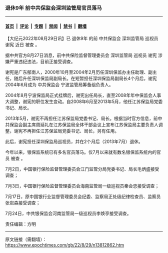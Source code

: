 ### 退休9年 前中共保监会深圳监管局官员落马

---

#### [首页](../../../..?n13812862) &nbsp;|&nbsp; [评论](../../../../../epoch-comment?n13812862) &nbsp;|&nbsp; [专题](../../../../../epoch-special?n13812862) &nbsp;|&nbsp; [禁闻](../../../../../epoch-news?n13812862) &nbsp;|&nbsp; [禁书](../../../../../books?n13812862) &nbsp;|&nbsp; [翻墙](https://github.com/gfw-breaker/nogfw/blob/master/README.md?n13812862)


<div class="post_content" id="artbody" itemprop="articleBody">
 <!-- article content begin -->
 <p>
  【大纪元2022年08月29日讯】已
  <ok href="https://www.epochtimes.com/gb/tag/%E9%80%80%E4%BC%919%E5%B9%B4.html">
   退休9年
  </ok>
  的前
  <ok href="https://www.epochtimes.com/gb/tag/%E4%B8%AD%E5%85%B1%E4%BF%9D%E7%9B%91%E4%BC%9A.html">
   中共保监会
  </ok>
  <ok href="https://www.epochtimes.com/gb/tag/%E6%B7%B1%E5%9C%B3%E7%9B%91%E7%AE%A1%E5%B1%80.html">
   深圳监管局
  </ok>
  巡视员
  <ok href="https://www.epochtimes.com/gb/tag/%E8%B0%A2%E5%AE%AA.html">
   谢宪
  </ok>
  近日
  <ok href="https://www.epochtimes.com/gb/tag/%E8%A2%AB%E6%9F%A5.html">
   被查
  </ok>
  。
 </p>
 <p>
  据中共官方8月27日消息，前中共保险监督管理委员会
  <ok href="https://www.epochtimes.com/gb/tag/%E6%B7%B1%E5%9C%B3%E7%9B%91%E7%AE%A1%E5%B1%80.html">
   深圳监管局
  </ok>
  巡视员
  <ok href="https://www.epochtimes.com/gb/tag/%E8%B0%A2%E5%AE%AA.html">
   谢宪
  </ok>
  涉嫌严重违纪违法，目前正接受调查。
 </p>
 <p>
  谢宪是广东郁南人，2000年10月至2004年2月历任深圳保监办主任助理、副主任，随后升任深圳保监局副局长。在短暂担任深圳保监局副局长4个月后，谢宪2004年6月成为
  <ok href="https://www.epochtimes.com/gb/tag/%E4%B8%AD%E5%85%B1%E4%BF%9D%E7%9B%91%E4%BC%9A.html">
   中共保监会
  </ok>
  宁波监管局筹备组负责人。
 </p>
 <p>
  2004年8月宁波保监局正式挂牌后，谢宪出任局长，直至2008年年中保监会人事大调整，谢宪的职位发生变动。自2008年6月至2013年5月，他任江苏保监局党委书记、局长。
 </p>
 <p>
  2013年5月，谢宪不再担任江苏保监局党委书记、局长。根据当时官方信息，前中共保监会副主席周延礼在江苏保监局全体干部会议上宣布江苏保监局主要负责人调整，谢宪不再担任江苏保监局党委书记、局长，另有任用。
 </p>
 <p>
  此后，谢宪担任深圳保监局巡视员，并在2个月后（2013年7月）退休。
 </p>
 <p>
  今年以来，银保监系统已有多名官员落马。仅7月以来就有数名银保监系统内的官员
  <ok href="https://www.epochtimes.com/gb/tag/%E8%A2%AB%E6%9F%A5.html">
   被查
  </ok>
  。
 </p>
 <p>
  7月2日，中国银行保险监督管理委员会江门监管分局党委书记、局长毛炳盛接受调查；
 </p>
 <p>
  7月3日，中国银行保险监督管理委员会海南监管局一级巡视员秦会忠接受调查；
 </p>
 <p>
  7月17日，原中国银行业监督管理委员会纪委、监察局正处级纪律检查员、监察员张岩森接受调查；
 </p>
 <p>
  7月24日，中共银保监会河南监管局一级巡视员李焕亭接受调查。
 </p>
 <p>
  责任编辑：方明
 </p>
 <!-- article content end -->
 <div id="below_article_ad">
 </div>
</div>


---

原文链接（需翻墙）：https://www.epochtimes.com/gb/22/8/29/n13812862.htm